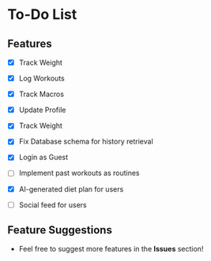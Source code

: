 
# To-Do List

##  Features
- [x] Track Weight
- [x] Log Workouts
- [x] Track Macros
- [x] Update Profile 
- [x] Track Weight
- [x] Fix Database schema for history retrieval  
- [x] Login as Guest
- [ ] Implement past workouts as routines  
- [x] AI-generated diet plan for users  
- [ ] Social feed for users


##  Feature Suggestions  
- Feel free to suggest more features in the **Issues** section!  
